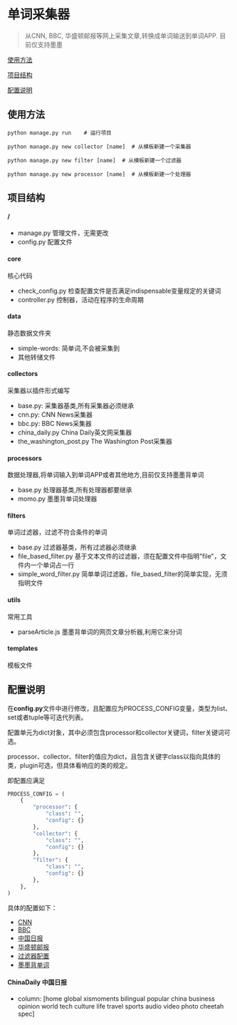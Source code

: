 # 单词采集器

> 从CNN, BBC, 华盛顿邮报等网上采集文章,转换成单词输送到单词APP. 目前仅支持墨墨

[使用方法](#使用方法)

[项目结构](#项目结构)

[配置说明](#配置说明)

## 使用方法
```
python manage.py run    # 运行项目

python manage.py new collector [name]  # 从模板新建一个采集器

python manage.py new filter [name]  # 从模板新建一个过滤器

python manage.py new processor [name]  # 从模板新建一个处理器
```

## 项目结构
#### /
- manage.py  管理文件，无需更改
- config.py  配置文件

#### core
核心代码

- check_config.py  检查配置文件是否满足indispensable变量规定的关键词
- controller.py  控制器，活动在程序的生命周期


#### data
静态数据文件夹
- simple-words: 简单词,不会被采集到
- 其他转储文件

#### collectors
采集器以插件形式编写

- base.py:  采集器基类,所有采集器必须继承
- cnn.py:   CNN News采集器
- bbc.py:   BBC News采集器
- china_daily.py  China Daily英文网采集器
- the_washington_post.py  The Washington Post采集器

#### processors
数据处理器,将单词输入到单词APP或者其他地方,目前仅支持墨墨背单词

- base.py   处理器基类,所有处理器都要继承
- momo.py   墨墨背单词处理器


#### filters
单词过滤器，过滤不符合条件的单词

- base.py  过滤器基类，所有过滤器必须继承
- file_based_filter.py  基于文本文件的过滤器，须在配置文件中指明"file"，文件内一个单词占一行
- simple_word_filter.py  简单单词过滤器，file_based_filter的简单实现，无须指明文件

#### utils
常用工具

- parseArticle.js    墨墨背单词的网页文章分析器,利用它来分词


#### templates
模板文件


## 配置说明
在**config.py**文件中进行修改，且配置应为PROCESS_CONFIG变量，类型为list、set或者tuple等可迭代列表。

配置单元为dict对象，其中必须包含processor和collector关键词，filter关键词可选。

processor、collector、filter的值应为dict，且包含关键字class以指向具体的类，plugin可选，但具体看响应的类的规定。

即配置应满足
```python
PROCESS_CONFIG = (
    {
        "processor": {
            "class": "",
            "config": {}
        },
        "collector": {
            "class": "",
            "config": {}
        },
        "filter": {
            "class": "",
            "config": {}
        },
    },
)
```

具体的配置如下：
- [CNN](docs/cnn_config.md)
- [BBC](docs/bbc_config.md)
- [中国日报](docs/china_daily_config.md)
- [华盛顿邮报](docs/the_washington_post_config.md)
- [过滤器配置](docs/filter_config.md)
- [墨墨背单词](docs/momo_config.md)

#### ChinaDaily 中国日报
- column: [home global xismoments bilingual popular china business opinion world tech culture life travel sports audio video photo cheetah spec]
